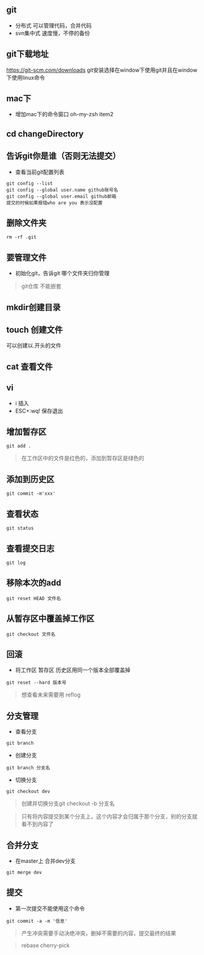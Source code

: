 ## git
- 分布式 可以管理代码，合并代码
- svn集中式  速度慢，不停的备份

## git下载地址
https://git-scm.com/downloads
git安装选择在window下使用git并且在window下使用linux命令

## mac下 
- 增加mac下的命令窗口 oh-my-zsh item2

## cd  changeDirectory


## 告诉git你是谁（否则无法提交）
- 查看当前git配置列表
```
git config --list
git config --global user.name github账号名
git config --global user.email github邮箱
提交的时候如果报错who are you 表示没配置
```
## 删除文件夹
```
rm -rf .git
```

## 要管理文件
- 初始化git，告诉git 哪个文件夹归你管理

> git仓库 不能嵌套


## mkdir创建目录

## touch 创建文件
可以创建以.开头的文件

## cat 查看文件

## vi
- i 插入
- ESC+:wq! 保存退出

## 增加暂存区
```
git add .
```
> 在工作区中的文件是红色的，添加到暂存区是绿色的

## 添加到历史区
```
git commit -m'xxx'
```
## 查看状态
```
git status
```
## 查看提交日志
```
git log
```
## 移除本次的add
```
git reset HEAD 文件名
```
## 从暂存区中覆盖掉工作区 
```
git checkout 文件名
```

## 回滚
- 将工作区 暂存区 历史区用同一个版本全部覆盖掉
```
git reset --hard 版本号
```

> 想查看未来需要用 reflog


## 分支管理
- 查看分支
```
git branch 
```
- 创建分支
```
git branch 分支名
```
- 切换分支 
```
git checkout dev
```

> 创建并切换分支git checkout -b 分支名

> 只有将内容提交到某个分支上，这个内容才会归属于那个分支，别的分支就看不到内容了


## 合并分支
- 在master上 合并dev分支
```
git merge dev
```

## 提交
- 第一次提交不能使用这个命令
```
git commit -a -m '信息'
```

> 产生冲突需要手动决绝冲突，删掉不需要的内容，提交最终的结果

> rebase cherry-pick